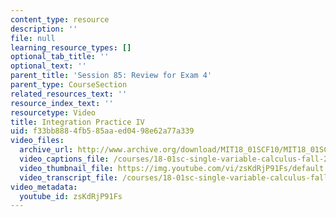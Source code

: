 ```yaml
---
content_type: resource
description: ''
file: null
learning_resource_types: []
optional_tab_title: ''
optional_text: ''
parent_title: 'Session 85: Review for Exam 4'
parent_type: CourseSection
related_resources_text: ''
resource_index_text: ''
resourcetype: Video
title: Integration Practice IV
uid: f33bb888-4fb5-85aa-ed04-98e62a77a339
video_files:
  archive_url: http://www.archive.org/download/MIT18_01SCF10/MIT18_01SCF10Rec_66_300k.mp4
  video_captions_file: /courses/18-01sc-single-variable-calculus-fall-2010/e80765daead5596ebb743975df5f637e_zsKdRjP91Fs.vtt
  video_thumbnail_file: https://img.youtube.com/vi/zsKdRjP91Fs/default.jpg
  video_transcript_file: /courses/18-01sc-single-variable-calculus-fall-2010/d530409ad1c3bbf95ed872f64833caa1_zsKdRjP91Fs.pdf
video_metadata:
  youtube_id: zsKdRjP91Fs
---
```

